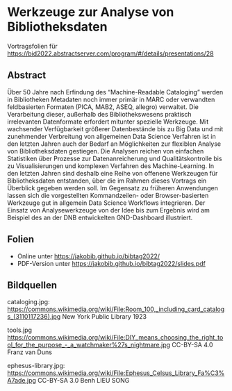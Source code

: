 # Werkzeuge zur Analyse von Bibliotheksdaten

Vortragsfolien für <https://bid2022.abstractserver.com/program/#/details/presentations/28>

## Abstract

Über 50 Jahre nach Erfindung des “Machine-Readable Cataloging” werden in Bibliotheken Metadaten noch immer primär in MARC oder verwandten feldbasierten Formaten (PICA, MAB2, ASEQ, allegro) verwaltet. Die Verarbeitung dieser, außerhalb des Bibliothekswesens praktisch irrelevanten Datenformate erfordert mitunter spezielle Werkzeuge. Mit wachsender Verfügbarkeit größerer Datenbestände bis zu Big Data und mit zunehmender Verbreitung von allgemeinen Data Science Verfahren ist in den letzten Jahren auch der Bedarf an Möglichkeiten zur flexiblen Analyse von Bibliotheksdaten gestiegen. Die Analysen reichen von einfachen Statistiken über Prozesse zur Datenanreicherung und Qualitätskontrolle bis zu Visualisierungen und komplexen Verfahren des Machine-Learning. In den letzten Jahren sind deshalb eine Reihe von offenene Werkzeugen für Bibliotheksdaten entstanden, über die im Rahmen dieses Vortrags ein Überblick gegeben werden soll. Im Gegensatz zu früheren Anwendungen lassen sich die vorgestellten Kommandzeilen- oder Browser-basierten Werkzeuge gut in allgemein Data Science Workflows integrieren. Der Einsatz von Analysewerkzeuge von der Idee bis zum Ergebnis wird am Beispiel des an der DNB entwickelten GND-Dashboard illustriert.

## Folien

* Online unter <https://jakobib.github.io/bibtag2022/>
* PDF-Version unter <https://jakobib.github.io/bibtag2022/slides.pdf>

## Bildquellen

cataloging.jpg:
<https://commons.wikimedia.org/wiki/File:Room_100,_including_card_catalogs_(3110117236).jpg>
New York Public Library 1923

tools.jpg
<https://commons.wikimedia.org/wiki/File:DIY_means_choosing_the_right_tool_for_the_purpose_-_a_watchmaker%27s_nightmare.jpg>
CC-BY-SA 4.0 Franz van Duns

ephesus-library.jpg:
<https://commons.wikimedia.org/wiki/File:Ephesus_Celsus_Library_Fa%C3%A7ade.jpg>
CC-BY-SA 3.0 Benh LIEU SONG
